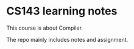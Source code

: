 # CS143 learning notes

This course is about Compiler.

The repo mainly includes notes and assignment.